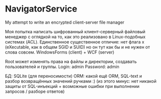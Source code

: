 # NavigatorService
My attempt to write an encrypted client-server file manager

Моя попытка написать шифрованный клиент-серверный файловый менеджер 
с оглядкой на то, как это реализовано в Linux-подобных системах (ACL).
Единственное существенное отличие: нет флага x (eXecutable, как в общем
SGID и SUID) но он тут как бы и не нужен от слова совсем.
WindowsForms (client) + WCF (server)

Root может изменять права на файлы и директории, создавать пользователей
и группы.
Login: admin
Password: admin

БД: SQLite (для переносимости)
ORM: какой ещё ORM, SQL-text и разбор возвращённых значений ручками :) 
(из этого минус: нет никакой защиты от SQL-инъекций + возможные ошибки при
выполнении запросов / разборе ответов) 

